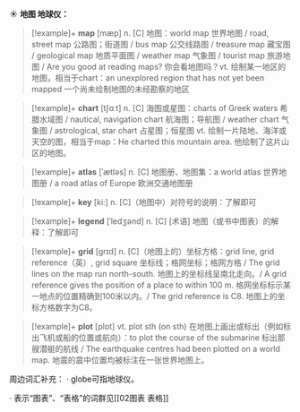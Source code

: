 ☀ <span class="category">**地图 地球仪：**</span>
>[!example]+ <span class="vocabulary">**map**</span> [mæp] 
> <span class="definition">n. [C] 地图：</span>world map 世界地图 / road, street map 公路图；街道图 / bus map 公交线路图 / treasure map 藏宝图 / geological map 地质平面图 / weather map 气象图 / tourist map 旅游地图 / Are you good at reading maps? 你会看地图吗？<span class="definition">vt. 绘制某一地区的地图，相当于chart：</span>an unexplored region that has not yet been mapped 一个尚未绘制地图的未经勘察的地区

>[!example]+ <span class="vocabulary">**chart**</span> [tʃɑːt] 
> <span class="definition">n. [C] 海图或星图：</span>charts of Greek waters 希腊水域图 / nautical, navigation chart 航海图；导航图 / weather chart 气象图 / astrological, star chart 占星图；恒星图 <span class="definition">vt. 绘制一片陆地、海洋或天空的图，相当于map：</span>He charted this mountain area. 他绘制了这片山区的地图。
           
>[!example]+ <span class="vocabulary">**atlas**</span> [ˈætləs]
> <span class="definition">n. [C] 地图册、地图集：</span>a world atlas 世界地图册 / a road atlas of Europe 欧洲交通地图册

>[!example]+ <span class="vocabulary">**key**</span> [ki:] 
> <span class="definition">n. [C]（地图中）对符号的说明：</span>了解即可
                      
>[!example]+ <span class="vocabulary">**legend**</span> [ˈledʒənd]
> <span class="definition">n. [C] [术语] 地图（或书中图表）的解释：</span>了解即可

>[!example]+ <span class="vocabulary">**grid**</span> [grɪd]
> <span class="definition">n. [C]（地图上的）坐标方格：</span>grid line, grid reference（英）, grid square 坐标线；格网坐标；格网方格 / The grid lines on the map run north-south. 地图上的坐标线呈南北走向。/ A grid reference gives the position of a place to within 100 m. 格网坐标标示某一地点的位置精确到100米以内。/ The grid reference is C8. 地图上的坐标方格数字为C8。

>[!example]+ <span class="vocabulary">**plot**</span> [plɒt] 
> <span class="definition">vt. plot sth (on sth) 在地图上画出或标出（例如标出飞机或船的位置或航向）：</span>to plot the course of the submarine 标出那艘潜艇的航线 / The earthquake centres had been plotted on a world map. 地震的震中位置均被标注在一张世界地图上。

周边词汇补充：
· globe可指地球仪。	

· 表示“图表”、“表格”的词群见[[02图表 表格]]
